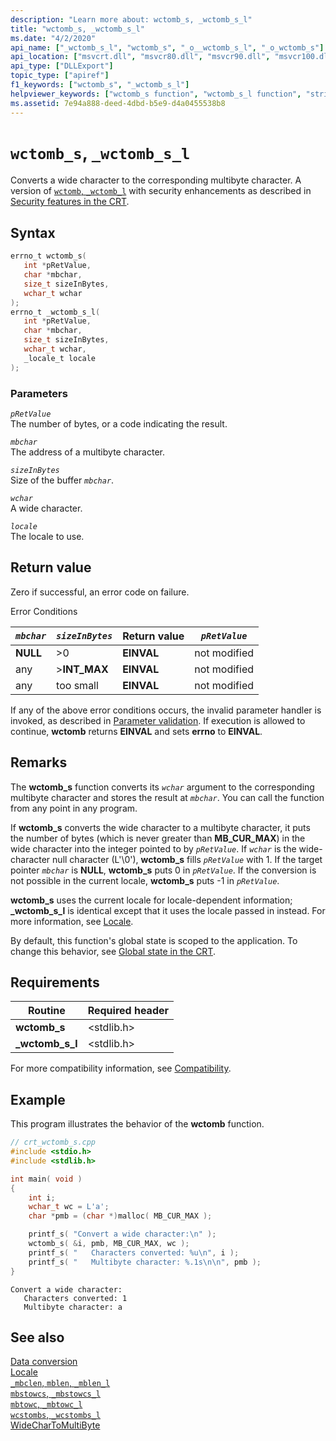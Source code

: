 ```yaml
---
description: "Learn more about: wctomb_s, _wctomb_s_l"
title: "wctomb_s, _wctomb_s_l"
ms.date: "4/2/2020"
api_name: ["_wctomb_s_l", "wctomb_s", "_o__wctomb_s_l", "_o_wctomb_s"]
api_location: ["msvcrt.dll", "msvcr80.dll", "msvcr90.dll", "msvcr100.dll", "msvcr100_clr0400.dll", "msvcr110.dll", "msvcr110_clr0400.dll", "msvcr120.dll", "msvcr120_clr0400.dll", "ucrtbase.dll", "api-ms-win-crt-convert-l1-1-0.dll", "api-ms-win-crt-private-l1-1-0.dll"]
api_type: ["DLLExport"]
topic_type: ["apiref"]
f1_keywords: ["wctomb_s", "_wctomb_s_l"]
helpviewer_keywords: ["wctomb_s function", "wctomb_s_l function", "string conversion, wide characters", "wide characters, converting", "_wctomb_s_l function", "characters, converting", "string conversion, multibyte character strings"]
ms.assetid: 7e94a888-deed-4dbd-b5e9-d4a0455538b8
---
```

# `wctomb_s`, `_wctomb_s_l`

Converts a wide character to the corresponding multibyte character. A version of [`wctomb`, `_wctomb_l`](wctomb-wctomb-l.md) with security enhancements as described in [Security features in the CRT](../security-features-in-the-crt.md).

## Syntax

```C
errno_t wctomb_s(
   int *pRetValue,
   char *mbchar,
   size_t sizeInBytes,
   wchar_t wchar
);
errno_t _wctomb_s_l(
   int *pRetValue,
   char *mbchar,
   size_t sizeInBytes,
   wchar_t wchar,
   _locale_t locale
);
```

### Parameters

*`pRetValue`*\
The number of bytes, or a code indicating the result.

*`mbchar`*\
The address of a multibyte character.

*`sizeInBytes`*\
Size of the buffer *`mbchar`*.

*`wchar`*\
A wide character.

*`locale`*\
The locale to use.

## Return value

Zero if successful, an error code on failure.

Error Conditions

|*`mbchar`*|*`sizeInBytes`*|Return value|*`pRetValue`*|
|--------------|-------------------|------------------|-----------------|
|**NULL**|>0|**EINVAL**|not modified|
|any|>**INT_MAX**|**EINVAL**|not modified|
|any|too small|**EINVAL**|not modified|

If any of the above error conditions occurs, the invalid parameter handler is invoked, as described in [Parameter validation](../parameter-validation.md). If execution is allowed to continue, **wctomb** returns **EINVAL** and sets **errno** to **EINVAL**.

## Remarks

The **wctomb_s** function converts its *`wchar`* argument to the corresponding multibyte character and stores the result at *`mbchar`*. You can call the function from any point in any program.

If **wctomb_s** converts the wide character to a multibyte character, it puts the number of bytes (which is never greater than **MB_CUR_MAX**) in the wide character into the integer pointed to by *`pRetValue`*. If *`wchar`* is the wide-character null character (L'\0'), **wctomb_s** fills *`pRetValue`* with 1. If the target pointer *`mbchar`* is **NULL**, **wctomb_s** puts 0 in *`pRetValue`*. If the conversion is not possible in the current locale, **wctomb_s** puts -1 in *`pRetValue`*.

**wctomb_s** uses the current locale for locale-dependent information; **_wctomb_s_l** is identical except that it uses the locale passed in instead. For more information, see [Locale](../locale.md).

By default, this function's global state is scoped to the application. To change this behavior, see [Global state in the CRT](../global-state.md).

## Requirements

|Routine|Required header|
|-------------|---------------------|
|**wctomb_s**|\<stdlib.h>|
|**_wctomb_s_l**|\<stdlib.h>|

For more compatibility information, see [Compatibility](../compatibility.md).

## Example

This program illustrates the behavior of the **wctomb** function.

```cpp
// crt_wctomb_s.cpp
#include <stdio.h>
#include <stdlib.h>

int main( void )
{
    int i;
    wchar_t wc = L'a';
    char *pmb = (char *)malloc( MB_CUR_MAX );

    printf_s( "Convert a wide character:\n" );
    wctomb_s( &i, pmb, MB_CUR_MAX, wc );
    printf_s( "   Characters converted: %u\n", i );
    printf_s( "   Multibyte character: %.1s\n\n", pmb );
}
```

```Output
Convert a wide character:
   Characters converted: 1
   Multibyte character: a
```

## See also

[Data conversion](../data-conversion.md)\
[Locale](../locale.md)\
[`_mbclen`, `mblen`, `_mblen_l`](mbclen-mblen-mblen-l.md)\
[`mbstowcs`, `_mbstowcs_l`](mbstowcs-mbstowcs-l.md)\
[`mbtowc`, `_mbtowc_l`](mbtowc-mbtowc-l.md)\
[`wcstombs`, `_wcstombs_l`](wcstombs-wcstombs-l.md)\
[WideCharToMultiByte](/windows/win32/api/stringapiset/nf-stringapiset-widechartomultibyte)
